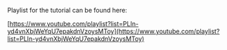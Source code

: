 Playlist for the tutorial can be found here:

[https://www.youtube.com/playlist?list=PLIn-yd4vnXbjWeYqU7epakdnVzoysMToy](https://www.youtube.com/playlist?list=PLIn-yd4vnXbjWeYqU7epakdnVzoysMToy)

